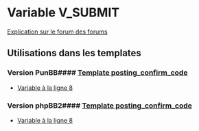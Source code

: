 # Variable V_SUBMIT
[Explication sur le forum des forums](http://forum.forumactif.com/t294113-listing-des-variables#V_SUBMIT)
## Utilisations dans les templates
### Version PunBB#### [Template posting_confirm_code](punbb/posting_confirm_code.md)
* [Variable à la ligne 8](../punbb/posting_confirm_code.tpl#L8)
### Version phpBB2#### [Template posting_confirm_code](subsilver/posting_confirm_code.md)
* [Variable à la ligne 8](../subsilver/posting_confirm_code.tpl#L8)